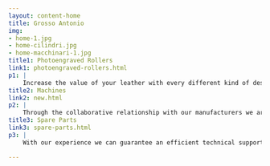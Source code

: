 ```yaml
---
layout: content-home
title: Grosso Antonio
img:
- home-1.jpg
- home-cilindri.jpg
- home-macchinari-1.jpg
title1: Photoengraved Rollers
link1: photoengraved-rollers.html
p1: |
    Increase the value of your leather with every different kind of design and possibility of customization and EXCLUSIVITY.
title2: Machines
link2: new.html
p2: |
    Through the collaborative relationship with our manufacturers we are constantly evolving and always looking for new technologies to meet every need and request of the customer, thanks to the latest machinery we can ensure an easier and better result on the leather.
title3: Spare Parts
link3: spare-parts.html
p3: |
    With our experience we can guarantee an efficient technical support service, being able to supply spare parts and accessories of all kinds.

---
```

